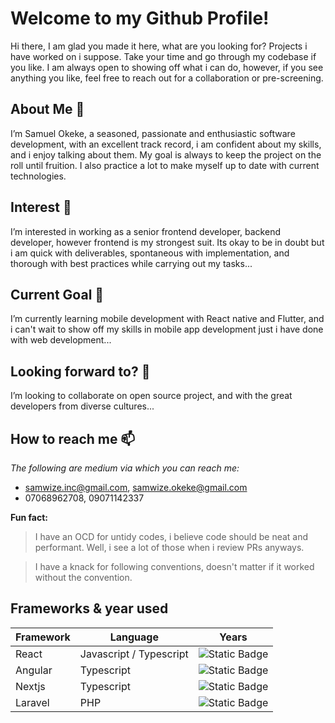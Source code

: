# Welcome to my Github Profile!

Hi there, I am glad you made it here, what are you looking for? Projects i have worked on i suppose. Take your time and go through my codebase if you like. I am 
always open to showing off what i can do, however, if you see anything you like, feel free to reach out for a collaboration or pre-screening.

## About Me 👋 

I’m Samuel Okeke, a seasoned, passionate and enthusiastic software development, with an excellent track record, i am confident about my skills, and i enjoy talking about them. My goal is always to keep the project on the roll until fruition. I also practice a lot to make myself up to date with current technologies.

## Interest 👀 

I’m interested in working as a senior frontend developer, backend developer, however frontend is my strongest suit. Its okay to be in doubt but i am quick with deliverables, spontaneous with implementation, and thorough with best practices while carrying out my tasks...

## Current Goal 🌱 

I’m currently learning mobile development with React native and Flutter, and i can't wait to show off my skills in mobile app development just i have done with
web development...

## Looking forward to? 💞️ 

I’m looking to collaborate on open source project, and with the great developers from diverse cultures...

## How to reach me 📫

_The following are medium via which you can reach me:_
- samwize.inc@gmail.com, samwize.okeke@gmail.com
- 07068962708, 09071142337

**Fun fact:** 
> I have an OCD for untidy codes, i believe code should be neat and performant. Well, i see a lot of those when i review PRs anyways.

> I have a knack for following conventions, doesn't matter if it worked without the convention.

## Frameworks & year used
|Framework            |Language                   |Years                                                             |
|---------------------|---------------------------|------------------------------------------------------------------|
|React                |Javascript / Typescript    |![Static Badge](https://img.shields.io/badge/6-years-blue)        |
|Angular              |Typescript                 |![Static Badge](https://img.shields.io/badge/6-years-blue)        |
|Nextjs               |Typescript                 |![Static Badge](https://img.shields.io/badge/6-years-blue)        |
|Laravel              |PHP                        |![Static Badge](https://img.shields.io/badge/3-years-blue)        |

<!---
Samuel-com/Samuel-com is a ✨ special ✨ repository because its `README.md` (this file) appears on your GitHub profile.
You can click the Preview link to take a look at your changes.
--->


<!--
**samwizzy/samwizzy** is a ✨ _special_ ✨ repository because its `README.md` (this file) appears on your GitHub profile.

Here are some ideas to get you started:

- 🔭 I’m currently working on ...
- 🌱 I’m currently learning ...
- 👯 I’m looking to collaborate on ...
- 🤔 I’m looking for help with ...
- 💬 Ask me about ...
- 📫 How to reach me: ...
- 😄 Pronouns: ...
- ⚡ Fun fact: ...
-->
